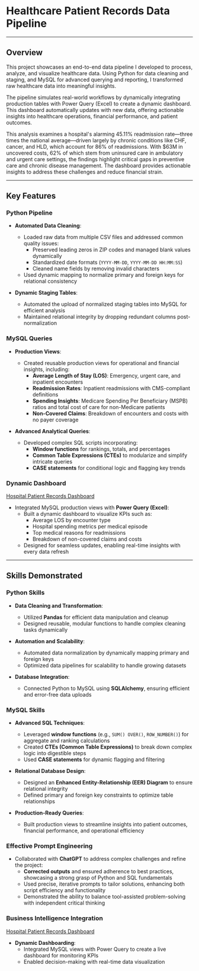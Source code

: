 # **Healthcare Patient Records Data Pipeline**

---

## **Overview**

This project showcases an end-to-end data pipeline I developed to process, analyze, and visualize healthcare data. Using Python for data cleaning and staging, and MySQL for advanced querying and reporting, I transformed raw healthcare data into meaningful insights.

The pipeline simulates real-world workflows by dynamically integrating production tables with Power Query (Excel) to create a dynamic dashboard. This dashboard automatically updates with new data, offering actionable insights into healthcare operations, financial performance, and patient outcomes.

This analysis examines a hospital's alarming 45.11% readmission rate—three times the national average—driven largely by chronic conditions like CHF, cancer, and HLD, which account for 86% of readmissions. With $63M in uncovered costs, 62% of which stem from uninsured care in ambulatory and urgent care settings, the findings highlight critical gaps in preventive care and chronic disease management. The dashboard provides actionable insights to address these challenges and reduce financial strain.

---

## **Key Features**

### **Python Pipeline**
- **Automated Data Cleaning**:
  - Loaded raw data from multiple CSV files and addressed common quality issues:
    - Preserved leading zeros in ZIP codes and managed blank values dynamically
    - Standardized date formats (`YYYY-MM-DD`, `YYYY-MM-DD HH:MM:SS`)
    - Cleaned name fields by removing invalid characters
  - Used dynamic mapping to normalize primary and foreign keys for relational consistency

- **Dynamic Staging Tables**:
  - Automated the upload of normalized staging tables into MySQL for efficient analysis
  - Maintained relational integrity by dropping redundant columns post-normalization

### **MySQL Queries**
- **Production Views**:
  - Created reusable production views for operational and financial insights, including:
    - **Average Length of Stay (LOS)**: Emergency, urgent care, and inpatient encounters
    - **Readmission Rates**: Inpatient readmissions with CMS-compliant definitions
    - **Spending Insights**: Medicare Spending Per Beneficiary (MSPB) ratios and total cost of care for non-Medicare patients
    - **Non-Covered Claims**: Breakdown of encounters and costs with no payer coverage

- **Advanced Analytical Queries**:
  - Developed complex SQL scripts incorporating:
    - **Window functions** for rankings, totals, and percentages
    - **Common Table Expressions (CTEs)** to modularize and simplify intricate queries
    - **CASE statements** for conditional logic and flagging key trends

### **Dynamic Dashboard**
[Hospital Patient Records Dashboard](https://1drv.ms/x/c/70cd84e1433785ef/EUt9L2Lk1XFAt9IdHCCzQaUBkeq9eiqMu2Fat3iB4FjXbA?e=EiqkZF) 
- Integrated MySQL production views with **Power Query (Excel)**:
  - Built a dynamic dashboard to visualize KPIs such as:
    - Average LOS by encounter type
    - Hospital spending metrics per medical episode
    - Top medical reasons for readmissions
    - Breakdown of non-covered claims and costs
  - Designed for seamless updates, enabling real-time insights with every data refresh

---

## **Skills Demonstrated**

### **Python Skills**
- **Data Cleaning and Transformation**:
  - Utilized **Pandas** for efficient data manipulation and cleanup
  - Designed reusable, modular functions to handle complex cleaning tasks dynamically

- **Automation and Scalability**:
  - Automated data normalization by dynamically mapping primary and foreign keys
  - Optimized data pipelines for scalability to handle growing datasets

- **Database Integration**:
  - Connected Python to MySQL using **SQLAlchemy**, ensuring efficient and error-free data uploads

### **MySQL Skills**
- **Advanced SQL Techniques**:
  - Leveraged **window functions** (e.g., `SUM() OVER()`, `ROW_NUMBER()`) for aggregate and ranking calculations
  - Created **CTEs (Common Table Expressions)** to break down complex logic into digestible steps
  - Used **CASE statements** for dynamic flagging and filtering

- **Relational Database Design**:
  - Designed an **Enhanced Entity-Relationship (EER) Diagram** to ensure relational integrity
  - Defined primary and foreign key constraints to optimize table relationships

- **Production-Ready Queries**:
  - Built production views to streamline insights into patient outcomes, financial performance, and operational efficiency

### **Effective Prompt Engineering**
- Collaborated with **ChatGPT** to address complex challenges and refine the project:
  - **Corrected outputs** and ensured adherence to best practices, showcasing a strong grasp of Python and SQL fundamentals
  - Used precise, iterative prompts to tailor solutions, enhancing both script efficiency and functionality
  - Demonstrated the ability to balance tool-assisted problem-solving with independent critical thinking

### **Business Intelligence Integration**
[Hospital Patient Records Dashboard](https://1drv.ms/x/c/70cd84e1433785ef/EUt9L2Lk1XFAt9IdHCCzQaUBkeq9eiqMu2Fat3iB4FjXbA?e=EiqkZF)
- **Dynamic Dashboarding**:
  - Integrated MySQL views with Power Query to create a live dashboard for monitoring KPIs
  - Enabled decision-making with real-time data visualization
